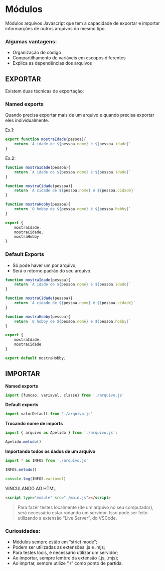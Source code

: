 # Módulos

Módulos arquivos Javascript que tem a capacidade de exportar e importar informarções de outros arquivos do mesmo tipo.

### Algumas vantagens:

- Organização do código
- Compartilhamento de variáveis em escopos diferentes
- Explica as dependências dos arquivos

## EXPORTAR

Existem duas técnicas de exportação:

### Named exports

Quando precisa exportar mais de um arquivo e quando precisa exportar eles individualmente.

Ex.1:

```jsx
export function mostraIdade(pessoa){
	return `A idade de ${pessoa.nome} é ${pessoa.idade}`
}
```

Ex.2:

```jsx
function mostraIdade(pessoa){
	return `A idade de ${pessoa.nome} é ${pessoa.idade}`
}

function mostraCidade(pessoa){
	return `A cidade de ${pessoa.nome} é ${pessoa.cidade}`
}

function mostraHobby(pessoa){
	return `O hobby de ${pessoa.nome} é ${pessoa.hobby}`
}

export {
	mostraIdade,
	mostraCidade,
	mostraHobby
}
```

### Default Exports

- Só pode haver um por arquivo;
- Será o retorno padrão do seu arquivo.

```jsx
function mostraIdade(pessoa){
	return `A idade de ${pessoa.nome} é ${pessoa.idade}`
}

function mostraCidade(pessoa){
	return `A cidade de ${pessoa.nome} é ${pessoa.cidade}`
}

function mostraHobby(pessoa){
	return `O hobby de ${pessoa.nome} é ${pessoa.hobby}`
}

export {
	mostraIdade,
	mostraCidade
}

export default mostraHobby;
```

## IMPORTAR

**Named exports**

```jsx
import {funcao, variavel, classe} from './arquivo.js'
```

**Default exports**

```jsx
import valorDefault from './arquivo.js'
```

**Trocando nome de imports**

```jsx
import { arquivo as Apelido } from './arquivo.js';

Apelido.metodo()
```

**Importando todos os dados de um arquivo**

```javascript
import * as INFOS from './arquivo.js'

INFOS.metodo()

console.log(INFOS.variavel)
```

VINCULANDO AO HTML

```html
<script type="module" src="./main.js"></script>
```

> Para fazer testes localmente (de um arquivo no seu computador), será necessário estar rodando um servidor. Isso pode ser feito utilizando a extensão “Live Server”, do VSCode.
>

### Curiosidades:

- Módulos sempre estão em “strict mode”;
- Podem ser utilizadas as extensões .js e .mjs;
- Para testes locis, é necessário utilizar um servidor;
- Ao importar, sempre lembre da extensão (.js, .mjs);
- Ao imprtar, sempre utilize “./” como ponto de partida.